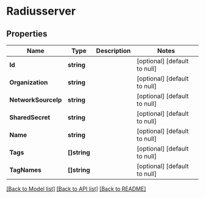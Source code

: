 # Radiusserver

## Properties
Name | Type | Description | Notes
------------ | ------------- | ------------- | -------------
**Id** | **string** |  | [optional] [default to null]
**Organization** | **string** |  | [optional] [default to null]
**NetworkSourceIp** | **string** |  | [optional] [default to null]
**SharedSecret** | **string** |  | [optional] [default to null]
**Name** | **string** |  | [optional] [default to null]
**Tags** | **[]string** |  | [optional] [default to null]
**TagNames** | **[]string** |  | [optional] [default to null]

[[Back to Model list]](../README.md#documentation-for-models) [[Back to API list]](../README.md#documentation-for-api-endpoints) [[Back to README]](../README.md)


